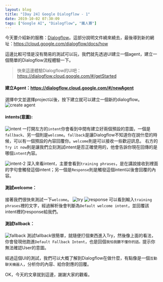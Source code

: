 ```yaml
---
layout: blog
title: "[Day 24] Google Dialogflow - 1"
date: 2019-10-02 07:30:09
tags: ["Google AI", "Dialogflow", "鐵人賽"]
---
```

今天要介紹新的服務：[Dialogflow](https://cloud.google.com/dialogflow/)。這部分說明文件繞來繞去，最後導到新的網址：https://cloud.google.com/dialogflow/docs/how

這邊比較可惜是沒有簡易的測試可以玩，我們就先透過UI建立一個agent，建立一個簡單的Dialogflow流程體驗一下。
> 快來這邊體驗Dialogflow的UI吧：https://dialogflow.cloud.google.com/#/getStarted

#### 建立Agent：https://dialogflow.cloud.google.com/#/newAgent
選擇中文並選擇project以後，按下建立就可以建立一個新的dialogflow。
![create agent](create-agent.jpg)
<!-- more -->

#### intents(意圖):
![intent](intent.jpg)
一打開左方的`intent`你會看到中間有建立好兩個預設的意圖，一個是`fallback`、另一個則是`welcome`。`fallback`是讓Dialogflow不知道你在說什麼的時候，可以有一個預設的內容回覆你。`welcome`則是可以接收一些歡迎訊息。
右方的`Try it now`則是讓我們立刻測試intent是否正確使用的，他會告訴你現在回傳的是哪個`intent`內容。

![intent-2](intent-2.jpg)
深入來看intent，主要會看到`training phrases`，是在講說接收到裡面的字句會觸發這個intent；另一個是`Response`則是觸發這個intent以後會回覆的內容。

#### 測試welcome：
接著我們很快來測試一下`welcome`。
![try](try.jpg)
![response](response.jpg)
可以看到輸入`training phrases`裡的文字，經過解析後會判斷為`Default welcome intent`，並回覆該intent裡的response給我們。

#### 測試fallback：
![fallback](fallback.jpg)
測試fallback很簡單，就隨便打個東西進入Try，然後像上面的看法，你會發現他跑進`Default Fallback Intent`，也是回個`我怕我聽不懂你的話。`提示你無法確認User的意圖。

經過這個UI的測試，我們可以大概了解到Dialogflow在做什麼，有點像是一個`互動聊天機器人`，分析你的內容、給你對應的回覆。

OK，今天的文章就到這邊，謝謝大家的觀看。

